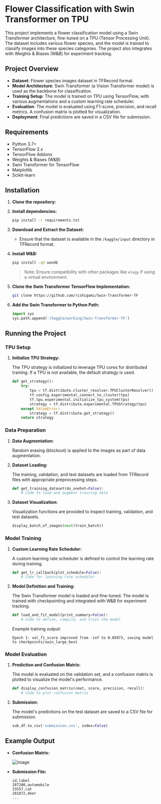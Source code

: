 # Flower Classification with Swin Transformer on TPU

This project implements a flower classification model using a Swin Transformer architecture, fine-tuned on a TPU (Tensor Processing Unit). The dataset includes various flower species, and the model is trained to classify images into these species categories. The project also integrates with Weights & Biases (W&B) for experiment tracking.

## Project Overview

- **Dataset**: Flower species images dataset in TFRecord format.
- **Model Architecture**: Swin Transformer (a Vision Transformer model) is used as the backbone for classification.
- **Training Setup**: The model is trained on TPU using TensorFlow, with various augmentations and a custom learning rate scheduler.
- **Evaluation**: The model is evaluated using F1-score, precision, and recall metrics. A confusion matrix is plotted for visualization.
- **Deployment**: Final predictions are saved in a CSV file for submission.

## Requirements

- Python 3.7+
- TensorFlow 2.x
- TensorFlow Addons
- Weights & Biases (W&B)
- Swin Transformer for TensorFlow
- Matplotlib
- Scikit-learn

## Installation

1. **Clone the repository:**

2. **Install dependencies:**

    ```sh
    pip install -r requirements.txt
    ```

3. **Download and Extract the Dataset:**

    - Ensure that the dataset is available in the `/kaggle/input` directory in TFRecord format.

4. **Install W&B:**

    ```sh
    pip install -qU wandb
    ```

    > Note: Ensure compatibility with other packages like `elegy` if using a virtual environment.

5. **Clone the Swin Transformer TensorFlow Implementation:**

    ```sh
    git clone https://github.com/rishigami/Swin-Transformer-TF
    ```

6. **Add the Swin Transformer to Python Path:**

    ```python
    import sys
    sys.path.append('/kaggle/working/Swin-Transformer-TF')
    ```

## Running the Project

### TPU Setup

1. **Initialize TPU Strategy:**

    The TPU strategy is initialized to leverage TPU cores for distributed training. If a TPU is not available, the default strategy is used.

    ```python
    def get_strategy():
        try:
            tpu = tf.distribute.cluster_resolver.TPUClusterResolver()
            tf.config.experimental_connect_to_cluster(tpu)
            tf.tpu.experimental.initialize_tpu_system(tpu)
            strategy = tf.distribute.experimental.TPUStrategy(tpu)
        except ValueError:
            strategy = tf.distribute.get_strategy()
        return strategy
    ```

### Data Preparation

1. **Data Augmentation:**

    Random erasing (blockout) is applied to the images as part of data augmentation.

2. **Dataset Loading:**

    The training, validation, and test datasets are loaded from TFRecord files with appropriate preprocessing steps.

    ```python
    def get_training_dataset(do_onehot=False):
        # Code to load and augment training data
    ```

3. **Dataset Visualization:**

    Visualization functions are provided to inspect training, validation, and test datasets.

    ```python
    display_batch_of_images(next(train_batch))
    ```

### Model Training

1. **Custom Learning Rate Scheduler:**

    A custom learning rate scheduler is defined to control the learning rate during training.

    ```python
    def get_lr_callback(plot_schedule=False):
        # Code for learning rate scheduler
    ```

2. **Model Definition and Training:**

    The Swin Transformer model is loaded and fine-tuned. The model is trained with checkpointing and integrated with W&B for experiment tracking.

    ```python
    def load_and_fit_model(print_summary=False):
        # Code to define, compile, and train the model
    ```

    Example training output:

    ```
    Epoch 1: val_f1_score improved from -inf to 0.85973, saving model to checkpoints/swin_large_best
    ```

### Model Evaluation

1. **Prediction and Confusion Matrix:**

    The model is evaluated on the validation set, and a confusion matrix is plotted to visualize the model's performance.

    ```python
    def display_confusion_matrix(cmat, score, precision, recall):
        # Code to plot confusion matrix
    ```

2. **Submission:**

    The model's predictions on the test dataset are saved to a CSV file for submission.

    ```python
    sub_df.to_csv('submission.csv', index=False)
    ```

## Example Output

- **Confusion Matrix:**
  
    ![image](https://github.com/user-attachments/assets/f5fa4cbd-d335-4d43-855e-19b26c7df99b)

- **Submission File:**

    ```csv
    id,label
    287200,automobile
    33557,cat
    281872,deer
    ...
    ```
